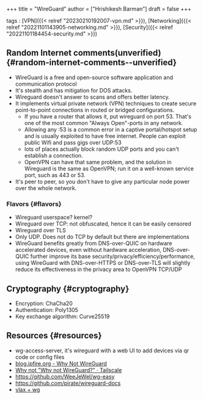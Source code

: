 +++
title = "WireGuard"
author = ["Hrishikesh Barman"]
draft = false
+++

tags
: [VPN]({{< relref "20230210192007-vpn.md" >}}), [Networking]({{< relref "20221101143905-networking.md" >}}), [Security]({{< relref "20221101184454-security.md" >}})


## Random Internet comments(unverified) {#random-internet-comments--unverified}

-   WireGuard is a free and open-source software application and communication protocol
-   It's stealth and has mitigation for DOS attacks.
-   Wireguard doesn't answer to scans and offers better latency.
-   It implements virtual private network (VPN) techniques to create secure point-to-point connections in routed or bridged configurations.
    -   If you have a router that allows it, put wireguard on port 53. That's one of the most common "Always Open"-ports in any network.
    -   Allowing any :53 is a common error in a captive portal/hotspot setup and is usually exploited to have free internet. People can exploit public Wifi and pass gigs over UDP:53
    -   lots of places actually block random UDP ports and you can't establish a connection.
    -   OpenVPN can have that same problem, and the solution in Wireguard is the same as OpenVPN; run it on a well-known service port, such as 443 or 53.
-   It's peer to peer, so you don't have to give any particular node power over the whole network.


### Flavors {#flavors}

-   Wireguard userspace? kernel?
-   Wireguard over TCP: not obfuscated, hence it can be easily censored
-   Wireguard over TLS
-   Only UDP. Does not do TCP by default but there are implementations
-   WireGuard benefits greatly from DNS-over-QUIC on hardware accelerated devices, even without hardware acceleration, DNS-over-QUIC further improve its base security/privacy/efficiency/performance, using WireGuard with DNS-over-HTTPS or DNS-over-TLS will slightly reduce its effectiveness in the privacy area to OpenVPN TCP/UDP


## Cryptography {#cryptography}

-   Encryption: ChaCha20
-   Authentication: Poly1305
-   Key exchange algorithm: Curve25519


## Resources {#resources}

-   wg-access-server, it's wireguard with a web UI to add devices via qr code or config files
-   [blog.ipfire.org - Why Not WireGuard](https://blog.ipfire.org/post/why-not-wireguard)
-   [Why not "Why not WireGuard?" · Tailscale](https://tailscale.com/blog/why-not-why-not-wireguard/)
-   <https://github.com/WeeJeWel/wg-easy>
-   <https://github.com/pirate/wireguard-docs>
-   [vlax + wg](https://rob-turner.net/post/vx-lan/)
